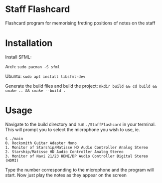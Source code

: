 # Staff Flashcard #

Flashcard program for memorising fretting positions of notes on the staff

# Installation #

Install SFML:

Arch: `sudo pacman -S sfml`

Ubuntu: `sudo apt install libsfml-dev`

Generate the build files and build the project:
`mkdir build && cd build && cmake .. && cmake --build .`

# Usage #
Navigate to the build directory and run `./StaffFlashcard` in your terminal. This will prompt you to select the microphone you wish to use, ie.

```
$ ./main
0. Rocksmith Guitar Adapter Mono
1. Monitor of Starship/Matisse HD Audio Controller Analog Stereo
2. Starship/Matisse HD Audio Controller Analog Stereo
3. Monitor of Navi 21/23 HDMI/DP Audio Controller Digital Stereo (HDMI)
```

Type the number corresponding to the microphone and the program will start. Now just play the notes as they appear on the screen